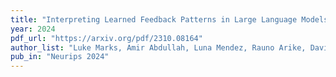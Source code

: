 ```yaml
---
title: "Interpreting Learned Feedback Patterns in Large Language Models"
year: 2024
pdf_url: "https://arxiv.org/pdf/2310.08164"
author_list: "Luke Marks, Amir Abdullah, Luna Mendez, Rauno Arike, David Krueger, Philip Torr, Fazl Barez"
pub_in: "Neurips 2024"
---
```


